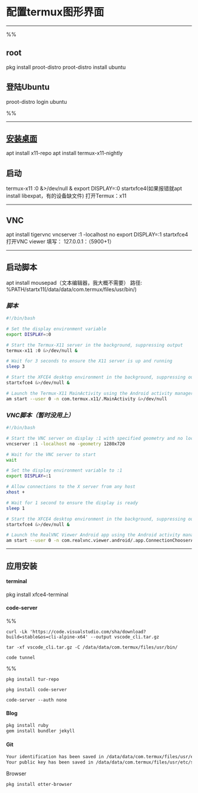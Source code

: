 # 配置termux图形界面
---
%% 
## root
pkg install proot-distro
proot-distro install ubuntu
## 登陆Ubuntu
proot-distro login ubuntu

%%

---
## [安装桌面](https://b23.tv/p4iOwue)
apt install x11-repo
apt install termux-x11-nightly
## 启动
termux-x11 :0 &>/dev/null &
export DISPLAY=:0
startxfce4(如果报错就apt install libexpat，有的设备缺文件)
打开Termux：x11

---
## VNC
apt install tigervnc
vncserver :1 -localhost no
export DISPLAY=:1
startxfce4
打开VNC viewer
填写：
127.0.0.1：（5900+1）

---
## 启动脚本
apt install mousepad（文本编辑器，我大概不需要）
路径: %PATH/startx11(/data/data/com.termux/files/usr/bin/)
### *脚本*
```bash
#!/bin/bash

# Set the display environment variable
export DISPLAY=:0

# Start the Termux-X11 server in the background, suppressing output
termux-x11 :0 &>/dev/null &

# Wait for 3 seconds to ensure the X11 server is up and running
sleep 3

# Start the XFCE4 desktop environment in the background, suppressing output
startxfce4 &>/dev/null &

# Launch the Termux-X11 MainActivity using the Android activity manager
am start --user 0 -n com.termux.x11/.MainActivity &>/dev/null


```
### *VNC脚本（暂时没用上）*
```bash
#!/bin/bash

# Start the VNC server on display :1 with specified geometry and no localhost restriction
vncserver :1 -localhost no -geometry 1280x720

# Wait for the VNC server to start
wait

# Set the display environment variable to :1
export DISPLAY=:1

# Allow connections to the X server from any host
xhost +

# Wait for 1 second to ensure the display is ready
sleep 1

# Start the XFCE4 desktop environment in the background, suppressing output
startxfce4 &>/dev/null &

# Launch the RealVNC Viewer Android app using the Android activity manager
am start --user 0 -n com.realvnc.viewer.android/.app.ConnectionChooserActivity &>/dev/null


```

---
## 应用安装
#### terminal

pkg install xfce4-terminal

#### code-server
%%
```
curl -Lk 'https://code.visualstudio.com/sha/download?build=stable&os=cli-alpine-x64' --output vscode_cli.tar.gz
```

```
tar -xf vscode_cli.tar.gz -C /data/data/com.termux/files/usr/bin/

```


```
code tunnel
```
 %%

```
pkg install tur-repo
```

```
pkg install code-server
```

```
code-server --auth none
```

#### Blog

```bash
pkg install ruby
gem install bundler jekyll
```

#### Git

```bash
Your identification has been saved in /data/data/com.termux/files/usr/etc/ssh/ssh_host_ecdsa_key
Your public key has been saved in /data/data/com.termux/files/usr/etc/ssh/ssh_host_ecdsa_key.pub

```


Browser
```sh
pkg install otter-browser
```